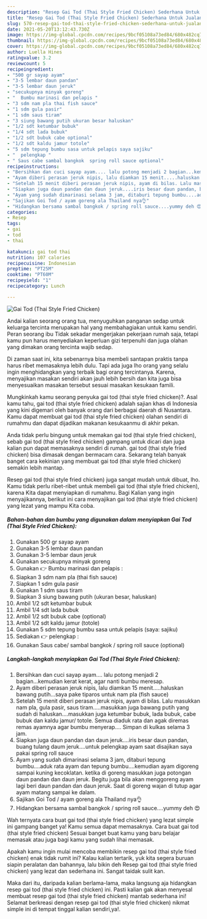 ```yaml
---
description: "Resep Gai Tod (Thai Style Fried Chicken) Sederhana Untuk Jualan"
title: "Resep Gai Tod (Thai Style Fried Chicken) Sederhana Untuk Jualan"
slug: 570-resep-gai-tod-thai-style-fried-chicken-sederhana-untuk-jualan
date: 2021-05-20T13:12:43.730Z
image: https://img-global.cpcdn.com/recipes/9bcf05108a73ed84/680x482cq70/gai-tod-thai-style-fried-chicken-foto-resep-utama.jpg
thumbnail: https://img-global.cpcdn.com/recipes/9bcf05108a73ed84/680x482cq70/gai-tod-thai-style-fried-chicken-foto-resep-utama.jpg
cover: https://img-global.cpcdn.com/recipes/9bcf05108a73ed84/680x482cq70/gai-tod-thai-style-fried-chicken-foto-resep-utama.jpg
author: Luella Hines
ratingvalue: 3.2
reviewcount: 5
recipeingredient:
- "500 gr sayap ayam"
- "3-5 lembar daun pandan"
- "3-5 lembar daun jeruk"
- "secukupnya minyak goreng"
- "  Bumbu marinasi dan pelapis "
- "3 sdm nam pla thai fish sauce"
- "1 sdm gula pasir"
- "1 sdm saus tiram"
- "3 siung bawang putih ukuran besar haluskan"
- "1/2 sdt ketumbar bubuk"
- "1/4 sdt lada bubuk"
- "1/2 sdt bubuk cabe optional"
- "1/2 sdt kaldu jamur totole"
- "5 sdm tepung bumbu sasa untuk pelapis saya sajiku"
- "  pelengkap "
- " Saus cabe sambal bangkok  spring roll sauce optional"
recipeinstructions:
- "Bersihkan dan cuci sayap ayam.... lalu potong menjadi 2 bagian...kemudian kerat kerat, agar nanti bumbu meresap."
- "Ayam diberi perasan jeruk nipis, lalu diamkan 15 menit.....haluskan bawang putih...saya pake tiparos untuk nam pla (fish sauce)"
- "Setelah 15 menit diberi perasan jeruk nipis, ayam di bilas. Lalu masukkan nam pla, gula pasir, saus tiram.....masukkan juga bawang putih yang sudah di haluskan....masukkan juga ketumbar bubuk, lada bubuk, cabe bubuk dan kaldu jamur/ totole. Semua diaduk rata dan agak diremas remas ayamnya agar bumbu menyerap.... Simpan di kulkas selama 3 jam."
- "Siapkan juga daun pandan dan daun jeruk....iris besar daun pandan, buang tulang daum jeruk....untuk pelengkap ayam saat disajikan saya pakai spring roll sauce"
- "Ayam yang sudah dimarinasi selama 3 jam, ditaburi tepung bumbu....aduk rata ayam dan tepung bumbu....kemudian ayam digoreng sampai kuning kecoklatan. ketika di goreng masukkan juga potongan daun pandan dan daun jeruk. Begitu juga bila akan menggoreng ayam lagi beri daun pandan dan daun jeruk. Saat di goreng wajan di tutup agar ayam matang sampai ke dalam."
- "Sajikan Goi Tod / ayam goreng ala Thailand nya👌"
- "Hidangkan bersama sambal bangkok / spring roll sauce....yummy deh 😍"
categories:
- Resep
tags:
- gai
- tod
- thai

katakunci: gai tod thai 
nutrition: 107 calories
recipecuisine: Indonesian
preptime: "PT25M"
cooktime: "PT60M"
recipeyield: "1"
recipecategory: Lunch

---
```



![Gai Tod (Thai Style Fried Chicken)](https://img-global.cpcdn.com/recipes/9bcf05108a73ed84/680x482cq70/gai-tod-thai-style-fried-chicken-foto-resep-utama.jpg)

Andai kalian seorang orang tua, menyuguhkan panganan sedap untuk keluarga tercinta merupakan hal yang membahagiakan untuk kamu sendiri. Peran seorang ibu Tidak sekadar mengerjakan pekerjaan rumah saja, tetapi kamu pun harus menyediakan keperluan gizi terpenuhi dan juga olahan yang dimakan orang tercinta wajib sedap.

Di zaman  saat ini, kita sebenarnya bisa membeli santapan praktis tanpa harus ribet memasaknya lebih dulu. Tapi ada juga lho orang yang selalu ingin menghidangkan yang terbaik bagi orang tercintanya. Karena, menyajikan masakan sendiri akan jauh lebih bersih dan kita juga bisa menyesuaikan masakan tersebut sesuai masakan kesukaan famili. 



Mungkinkah kamu seorang penyuka gai tod (thai style fried chicken)?. Asal kamu tahu, gai tod (thai style fried chicken) adalah sajian khas di Indonesia yang kini digemari oleh banyak orang dari berbagai daerah di Nusantara. Kamu dapat membuat gai tod (thai style fried chicken) olahan sendiri di rumahmu dan dapat dijadikan makanan kesukaanmu di akhir pekan.

Anda tidak perlu bingung untuk memakan gai tod (thai style fried chicken), sebab gai tod (thai style fried chicken) gampang untuk dicari dan juga kalian pun dapat memasaknya sendiri di rumah. gai tod (thai style fried chicken) bisa dimasak dengan bermacam cara. Sekarang telah banyak banget cara kekinian yang membuat gai tod (thai style fried chicken) semakin lebih mantap.

Resep gai tod (thai style fried chicken) juga sangat mudah untuk dibuat, lho. Kamu tidak perlu ribet-ribet untuk membeli gai tod (thai style fried chicken), karena Kita dapat menyiapkan di rumahmu. Bagi Kalian yang ingin menyajikannya, berikut ini cara menyajikan gai tod (thai style fried chicken) yang lezat yang mampu Kita coba.

<!--inarticleads1-->

##### Bahan-bahan dan bumbu yang digunakan dalam menyiapkan Gai Tod (Thai Style Fried Chicken):

1. Gunakan 500 gr sayap ayam
1. Gunakan 3-5 lembar daun pandan
1. Gunakan 3-5 lembar daun jeruk
1. Gunakan secukupnya minyak goreng
1. Gunakan  👉 Bumbu marinasi dan pelapis :
1. Siapkan 3 sdm nam pla (thai fish sauce)
1. Siapkan 1 sdm gula pasir
1. Gunakan 1 sdm saus tiram
1. Siapkan 3 siung bawang putih (ukuran besar, haluskan)
1. Ambil 1/2 sdt ketumbar bubuk
1. Ambil 1/4 sdt lada bubuk
1. Ambil 1/2 sdt bubuk cabe (optional)
1. Ambil 1/2 sdt kaldu jamur (totole)
1. Gunakan 5 sdm tepung bumbu sasa untuk pelapis (saya: sajiku)
1. Sediakan  👉 pelengkap :
1. Gunakan  Saus cabe/ sambal bangkok / spring roll sauce (optional)




<!--inarticleads2-->

##### Langkah-langkah menyiapkan Gai Tod (Thai Style Fried Chicken):

1. Bersihkan dan cuci sayap ayam.... lalu potong menjadi 2 bagian...kemudian kerat kerat, agar nanti bumbu meresap.
1. Ayam diberi perasan jeruk nipis, lalu diamkan 15 menit.....haluskan bawang putih...saya pake tiparos untuk nam pla (fish sauce)
1. Setelah 15 menit diberi perasan jeruk nipis, ayam di bilas. Lalu masukkan nam pla, gula pasir, saus tiram.....masukkan juga bawang putih yang sudah di haluskan....masukkan juga ketumbar bubuk, lada bubuk, cabe bubuk dan kaldu jamur/ totole. Semua diaduk rata dan agak diremas remas ayamnya agar bumbu menyerap.... Simpan di kulkas selama 3 jam.
1. Siapkan juga daun pandan dan daun jeruk....iris besar daun pandan, buang tulang daum jeruk....untuk pelengkap ayam saat disajikan saya pakai spring roll sauce
1. Ayam yang sudah dimarinasi selama 3 jam, ditaburi tepung bumbu....aduk rata ayam dan tepung bumbu....kemudian ayam digoreng sampai kuning kecoklatan. ketika di goreng masukkan juga potongan daun pandan dan daun jeruk. Begitu juga bila akan menggoreng ayam lagi beri daun pandan dan daun jeruk. Saat di goreng wajan di tutup agar ayam matang sampai ke dalam.
1. Sajikan Goi Tod / ayam goreng ala Thailand nya👌
1. Hidangkan bersama sambal bangkok / spring roll sauce....yummy deh 😍




Wah ternyata cara buat gai tod (thai style fried chicken) yang lezat simple ini gampang banget ya! Kamu semua dapat memasaknya. Cara buat gai tod (thai style fried chicken) Sesuai banget buat kamu yang baru belajar memasak atau juga bagi kamu yang sudah lihai memasak.

Apakah kamu ingin mulai mencoba membikin resep gai tod (thai style fried chicken) enak tidak rumit ini? Kalau kalian tertarik, yuk kita segera buruan siapin peralatan dan bahannya, lalu bikin deh Resep gai tod (thai style fried chicken) yang lezat dan sederhana ini. Sangat taidak sulit kan. 

Maka dari itu, daripada kalian berlama-lama, maka langsung aja hidangkan resep gai tod (thai style fried chicken) ini. Pasti kalian gak akan menyesal membuat resep gai tod (thai style fried chicken) mantab sederhana ini! Selamat berkreasi dengan resep gai tod (thai style fried chicken) nikmat simple ini di tempat tinggal kalian sendiri,ya!.

